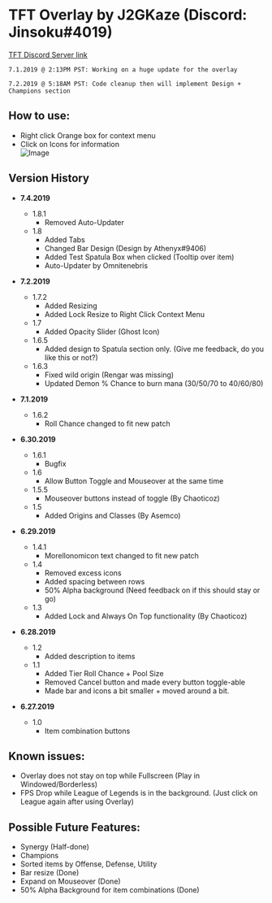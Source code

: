 # TFT Overlay by J2GKaze (Discord: Jinsoku#4019)  
 [TFT Discord Server link](https://discord.gg/KHMCRJA)
   
`7.1.2019 @ 2:13PM PST: Working on a huge update for the overlay `

`7.2.2019 @ 5:18AM PST: Code cleanup then will implement Design + Champions section`

## How to use:
  -  Right click Orange box for context menu  
  -  Click on Icons for information  
![Image](https://giant.gfycat.com/vastweakhen.gif)

## Version History
- **7.4.2019**  
  - 1.8.1  
    - Removed Auto-Updater  
  - 1.8
    - Added Tabs
    - Changed Bar Design (Design by Athenyx#9406)  
    - Added Test Spatula Box when clicked (Tooltip over item)  
    - Auto-Updater by Omnitenebris  
    
- **7.2.2019** 
  - 1.7.2
    - Added Resizing  
    - Added Lock Resize to Right Click Context Menu  
  - 1.7  
    - Added Opacity Slider (Ghost Icon)  
  - 1.6.5  
    - Added design to Spatula section only. (Give me feedback, do you like this or not?)  
  - 1.6.3    
    - Fixed wild origin (Rengar was missing)  
    - Updated Demon % Chance to burn mana (30/50/70 to 40/60/80)  
     
- **7.1.2019** 
  - 1.6.2  
    - Roll Chance changed to fit new patch  
   
- **6.30.2019**  
  - 1.6.1  
    - Bugfix    
  - 1.6  
    - Allow Button Toggle and Mouseover at the same time    
  - 1.5.5  
    - Mouseover buttons instead of toggle (By Chaoticoz)   
  - 1.5  
    - Added Origins and Classes (By Asemco)  
    
- **6.29.2019**   
  - 1.4.1  
    - Morellonomicon text changed to fit new patch   
  - 1.4  
    - Removed excess icons    
    - Added spacing between rows    
    - 50% Alpha background (Need feedback on if this should stay or go)    
  - 1.3  
    - Added Lock and Always On Top functionality (By Chaoticoz)  

- **6.28.2019** 
  - 1.2  
    - Added description to items  
  - 1.1   
    - Added Tier Roll Chance + Pool Size  
    - Removed Cancel button and made every button toggle-able  
    - Made bar and icons a bit smaller + moved around a bit.  

- **6.27.2019**
  - 1.0  
    - Item combination buttons  

## Known issues:
- Overlay does not stay on top while Fullscreen (Play in Windowed/Borderless)  
- FPS Drop while League of Legends is in the background. (Just click on League again after using Overlay)  

## Possible Future Features:
- Synergy (Half-done)  
- Champions  
- Sorted items by Offense, Defense, Utility  
- Bar resize (Done) 
- Expand on Mouseover (Done)   
- 50% Alpha Background for item combinations (Done)  

